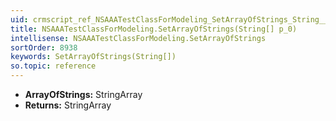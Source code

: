 ```yaml
---
uid: crmscript_ref_NSAAATestClassForModeling_SetArrayOfStrings_String__p_0
title: NSAAATestClassForModeling.SetArrayOfStrings(String[] p_0)
intellisense: NSAAATestClassForModeling.SetArrayOfStrings
sortOrder: 8938
keywords: SetArrayOfStrings(String[])
so.topic: reference
---
```



* **ArrayOfStrings:** StringArray
* **Returns:** StringArray


